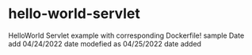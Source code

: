 # hello-world-servlet
HelloWorld Servlet example with corresponding Dockerfile!
sample
Date add 04/24/2022
date modefied as 04/25/2022
date added
